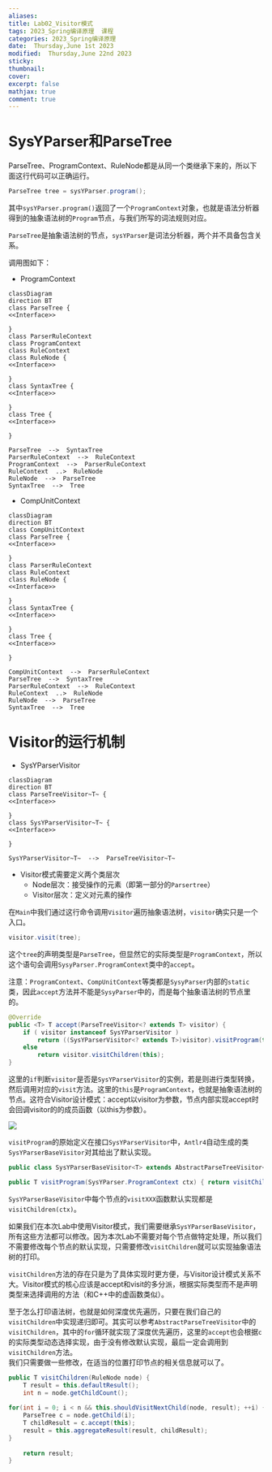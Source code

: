 ```yaml
---
aliases: 
title: Lab02_Visitor模式
tags: 2023_Spring编译原理  课程
categories: 2023_Spring编译原理
date:  Thursday,June 1st 2023
modified:  Thursday,June 22nd 2023
sticky:
thumbnail:
cover: 
excerpt: false
mathjax: true
comment: true
---
```


# SysYParser和ParseTree

ParseTree、ProgramContext、RuleNode都是从同一个类继承下来的，所以下面这行代码可以正确运行。

```java
ParseTree tree = sysYParser.program();
```

其中`sysYParser.program()`返回了一个`ProgramContext`对象，也就是语法分析器得到的抽象语法树的`Program`节点，与我们所写的词法规则对应。

`ParseTree`是抽象语法树的节点，`sysYParser`是词法分析器，两个并不具备包含关系。

<div style="page-break-after: always;"></div>

调用图如下：

- ProgramContext

```mermaid
classDiagram
direction BT
class ParseTree {
<<Interface>>

}
class ParserRuleContext
class ProgramContext
class RuleContext
class RuleNode {
<<Interface>>

}
class SyntaxTree {
<<Interface>>

}
class Tree {
<<Interface>>

}

ParseTree  -->  SyntaxTree 
ParserRuleContext  -->  RuleContext 
ProgramContext  -->  ParserRuleContext 
RuleContext  ..>  RuleNode 
RuleNode  -->  ParseTree 
SyntaxTree  -->  Tree 

```

<div style="page-break-after: always;"></div>

- CompUnitContext

```mermaid
classDiagram
direction BT
class CompUnitContext
class ParseTree {
<<Interface>>

}
class ParserRuleContext
class RuleContext
class RuleNode {
<<Interface>>

}
class SyntaxTree {
<<Interface>>

}
class Tree {
<<Interface>>

}

CompUnitContext  -->  ParserRuleContext 
ParseTree  -->  SyntaxTree 
ParserRuleContext  -->  RuleContext 
RuleContext  ..>  RuleNode 
RuleNode  -->  ParseTree 
SyntaxTree  -->  Tree 

```

<div style="page-break-after: always;"></div>

# Visitor的运行机制

- SysYParserVisitor

```mermaid
classDiagram
direction BT
class ParseTreeVisitor~T~ {
<<Interface>>

}
class SysYParserVisitor~T~ {
<<Interface>>

}

SysYParserVisitor~T~  -->  ParseTreeVisitor~T~ 

```

- Visitor模式需要定义两个类层次
	- Node层次：接受操作的元素（即第一部分的`Parsertree`）
	- Visitor层次：定义对元素的操作

在`Main`中我们通过这行命令调用`Visitor`遍历抽象语法树，`visitor`确实只是一个入口。

```java
visitor.visit(tree);
```

这个`tree`的声明类型是`ParseTree`，但显然它的实际类型是`ProgramContext`，所以这个语句会调用`SysyParser.ProgramContext`类中的`accept`。

注意：`ProgramContext`、`CompUnitContext`等类都是`SysyParser`内部的`static`类，因此`accept`方法并不能是`SysyParser`中的，而是每个抽象语法树的节点里的。

```java
@Override  
public <T> T accept(ParseTreeVisitor<? extends T> visitor) {  
	if ( visitor instanceof SysYParserVisitor ) 
		return ((SysYParserVisitor<? extends T>)visitor).visitProgram(this);  
	else 
		return visitor.visitChildren(this);  
}
```

这里的`if`判断`visitor`是否是`SysYParserVisitor`的实例，若是则进行类型转换，然后调用对应的`visit`方法。这里的`this`是`ProgramContext`，也就是抽象语法树的节点。这符合Visitor设计模式：accept以visitor为参数，节点内部实现accept时会回调visitor的的成员函数（以this为参数）。

![](https://chillcharlie-img.oss-cn-hangzhou.aliyuncs.com/imgae/2023/03/30/b2f707ed3df21a402d5dd1b2dbe9630d_202303302123676.png)

`visitProgram`的原始定义在接口`SysYParserVisitor`中，`Antlr4`自动生成的类`SysYParserBaseVisitor`对其给出了默认实现。

```java
public class SysYParserBaseVisitor<T> extends AbstractParseTreeVisitor<T> implements SysYParserVisitor<T>
```

```java
public T visitProgram(SysYParser.ProgramContext ctx) { return visitChildren(ctx); }
```

`SysYParserBaseVisitor`中每个节点的`visitXXX`函数默认实现都是`visitChildren(ctx)`。

如果我们在本次Lab中使用Visitor模式，我们需要继承`SysYParserBaseVisitor`，所有这些方法都可以修改。因为本次Lab不需要对每个节点做特定处理，所以我们不需要修改每个节点的默认实现，只需要修改`visitChildren`就可以实现抽象语法树的打印。

`visitChildren`方法的存在只是为了具体实现时更方便，与Visitor设计模式关系不大。Visitor模式的核心应该是accept和visit的多分派，根据实际类型而不是声明类型来选择调用的方法（和C++中的虚函数类似）。

至于怎么打印语法树，也就是如何深度优先遍历，只要在我们自己的`visitChildren`中实现递归即可。其实可以参考`AbstractParseTreeVisitor`中的`visitChildren`，其中的`for`循环就实现了深度优先遍历，这里的`accept`也会根据`c`的实际类型动态选择实现，由于没有修改默认实现，最后一定会调用到`visitChildren`方法。  
我们只需要做一些修改，在适当的位置打印节点的相关信息就可以了。

```java
public T visitChildren(RuleNode node) {  
	T result = this.defaultResult();  
	int n = node.getChildCount();  
  
for(int i = 0; i < n && this.shouldVisitNextChild(node, result); ++i) {  
	ParseTree c = node.getChild(i);  
	T childResult = c.accept(this);  
	result = this.aggregateResult(result, childResult);  
}  
  
	return result;  
}
```
